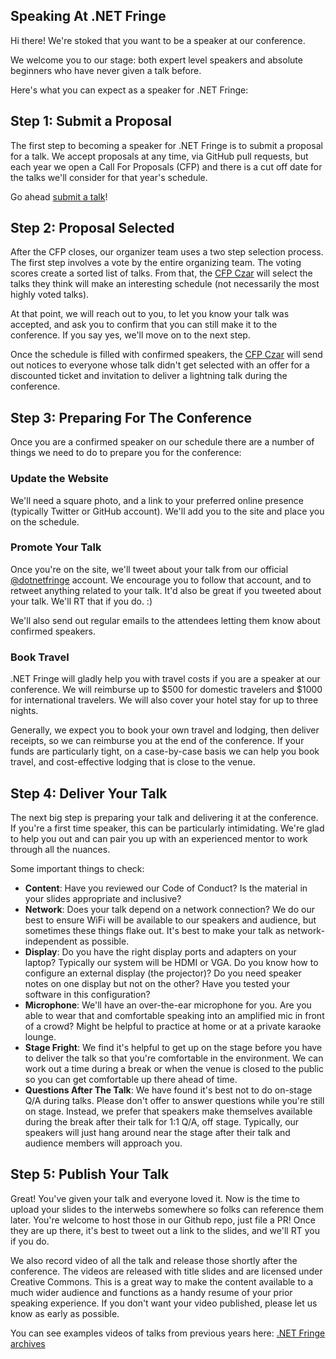 Speaking At .NET Fringe
-----------------------

Hi there! We're stoked that you want to be a speaker at our conference.

We welcome you to our stage: both expert level speakers and absolute beginners who have never given a talk before. 

Here's what you can expect as a speaker for .NET Fringe:

## Step 1: Submit a Proposal

The first step to becoming a speaker for .NET Fringe is to submit a proposal for a talk. We accept proposals at any time, via GitHub pull requests, but each year we open a Call For Proposals (CFP) and there is a cut off date for the talks we'll consider for that year's schedule. 

Go ahead [submit a talk](https://github.com/dotnetfringe/dotnetfringe.github.io/tree/master/proposals)!

## Step 2: Proposal Selected

After the CFP closes, our organizer team uses a two step selection process. The first step involves a vote by the entire organizing team. The voting scores create a sorted list of talks. From that, the [CFP Czar](get-involved.html#cfp-czar) will select the talks they think will make an interesting schedule (not necessarily the most highly voted talks).

At that point, we will reach out to you, to let you know your talk was accepted, and ask you to confirm that you can still make it to the conference. If you say yes, we'll move on to the next step. 

Once the schedule is filled with confirmed speakers, the [CFP Czar](get-involved.html#cfp-czar) will send out notices to everyone whose talk didn't get selected with an offer for a discounted ticket and invitation to deliver a lightning talk during the conference.  

## Step 3: Preparing For The Conference

Once you are a confirmed speaker on our schedule there are a number of things we need to do to prepare you for the conference: 

### Update the Website

We'll need a square photo, and a link to your preferred online presence (typically Twitter or GitHub account). We'll add you to the site and place you on the schedule.

### Promote Your Talk

Once you're on the site, we'll tweet about your talk from our official [\@dotnetfringe](http://twitter.com/dotnetfringe) account. We encourage you to follow that account, and to retweet anything related to your talk. It'd also be great if you tweeted about your talk. We'll RT that if you do. :)

We'll also send out regular emails to the attendees letting them know about confirmed speakers. 

### Book Travel 

.NET Fringe will gladly help you with travel costs if you are a speaker at our conference. We will reimburse up to $500 for domestic travelers and $1000 for international travelers. We will also cover your hotel stay for up to three nights.

Generally, we expect you to book your own travel and lodging, then deliver receipts, so we can reimburse you at the end of the conference. If your funds are particularly tight, on a case-by-case basis we can help you book travel, and cost-effective lodging that is close to the venue.


## Step 4: Deliver Your Talk

The next big step is preparing your talk and delivering it at the conference. If you're a first time speaker, this can be particularly intimidating. We're glad to help you out and can pair you up with an experienced mentor to work through all the nuances. 

Some important things to check: 

- **Content**: Have you reviewed our Code of Conduct? Is the material in your slides appropriate and inclusive? 
- **Network**: Does your talk depend on a network connection? We do our best to ensure WiFi will be available to our speakers and audience, but sometimes these things flake out. It's best to make your talk as network-independent as possible.
- **Display**: Do you have the right display ports and adapters on your laptop? Typically our system will be HDMI or VGA. Do you know how to configure an external display (the projector)? Do you need speaker notes on one display but not on the other? Have you tested your software in this configuration?
- **Microphone**: We'll have an over-the-ear microphone for you. Are you able to wear that and comfortable speaking into an amplified mic in front of a crowd? Might be helpful to practice at home or at a private karaoke lounge. 
- **Stage Fright**: We find it's helpful to get up on the stage before you have to deliver the talk so that you're comfortable in the environment. We can work out a time during a break or when the venue is closed to the public so you can get comfortable up there ahead of time.
- **Questions After The Talk**: We have found it's best not to do on-stage Q/A during talks. Please don't offer to answer questions while you're still on stage. Instead, we prefer that speakers make themselves available during the break after their talk for 1:1 Q/A, off stage. Typically, our speakers will just hang around near the stage after their talk and audience members will approach you. 

## Step 5: Publish Your Talk

Great! You've given your talk and everyone loved it. Now is the time to upload your slides to the interwebs somewhere so folks can reference them later. You're welcome to host those in our Github repo, just file a PR! Once they are up there, it's best to tweet out a link to the slides, and we'll RT you if you do. 

We also record video of all the talk and release those shortly after the conference. The videos are released with title slides and are licensed under Creative Commons. This is a great way to make the content available to a much wider audience and functions as a handy resume of your prior speaking experience. If you don't want your video published, please let us know as early as possible. 

You can see examples videos of talks from previous years here: [.NET Fringe archives](archives.html)


